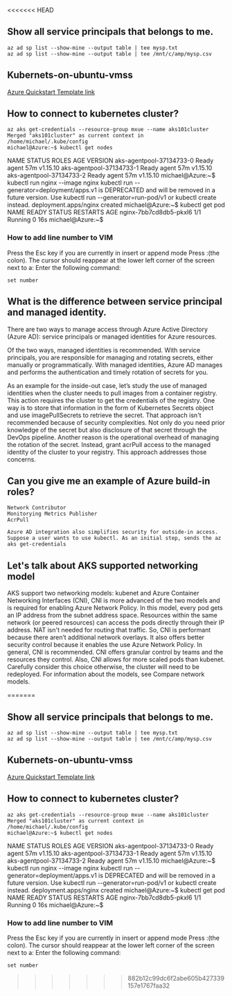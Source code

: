 <<<<<<< HEAD
## Show all service principals that belongs to me.
```
az ad sp list --show-mine --output table | tee mysp.txt
az ad sp list --show-mine --output table | tee /mnt/c/amp/mysp.csv
```
## Kubernets-on-ubuntu-vmss 
[Azure Quickstart Template link](https://github.com/Azure/azure-quickstart-templates/tree/master/kubernetes-on-ubuntu-vmss/scripts)

## How to connect to kubernetes cluster? 
```
az aks get-credentials --resource-group mxue --name aks101cluster
Merged "aks101cluster" as current context in /home/michael/.kube/config
michael@Azure:~$ kubectl get nodes
```
NAME                       STATUS   ROLES   AGE   VERSION
aks-agentpool-37134733-0   Ready    agent   57m   v1.15.10
aks-agentpool-37134733-1   Ready    agent   57m   v1.15.10
aks-agentpool-37134733-2   Ready    agent   57m   v1.15.10
michael@Azure:~$ kubectl run nginx --image nginx
kubectl run --generator=deployment/apps.v1 is DEPRECATED and will be removed in a future version. Use kubectl run --generator=run-pod/v1 or kubectl create instead.
deployment.apps/nginx created
michael@Azure:~$ kubectl get pod
NAME                     READY   STATUS    RESTARTS   AGE
nginx-7bb7cd8db5-pkxl6   1/1     Running   0          16s
michael@Azure:~$

### How to add line number to VIM

Press the Esc key if you are currently in insert or append mode
Press :(the colon). The cursor should reappear at the lower left corner of the screen next to a:
Enter the following command: 
```
set number
```

## What is the difference between service principal and managed identity.
There are two ways to manage access through Azure Active Directory (Azure AD): service principals or managed identities for Azure resources.

Of the two ways, managed identities is recommended. With service principals, you are responsible for managing and rotating secrets, either manually or programmatically. With managed identities, Azure AD manages and performs the authentication and timely rotation of secrets for you.

As an example for the inside-out case, let’s study the use of managed identities when the cluster needs to pull images from a container registry. This action requires the cluster to get the credentials of the registry. One way is to store that information in the form of Kubernetes Secrets object and use imagePullSecrets to retrieve the secret. That approach isn't recommended because of security complexities. Not only do you need prior knowledge of the secret but also disclosure of that secret through the DevOps pipeline. Another reason is the operational overhead of managing the rotation of the secret. Instead, grant acrPull access to the managed identity of the cluster to your registry. This approach addresses those concerns.

## Can you give me an example of Azure build-in roles? 
```
Network Contributor
Monitorying Metrics Publisher
AcrPull

Azure AD integration also simplifies security for outside-in access. Suppose a user wants to use kubectl. As an initial step, sends the az aks get-credentials
```

## Let's talk about AKS supported networking model
AKS support two networking models: kubenet and Azure Container Networking Interfaces (CNI), CNI is more advanced of the two models and is required for enabling Azure Network Policy. In this model, every pod gets an IP address from the subnet address space. Resources within the same network (or peered resources) can access the pods directly through their IP address. NAT isn't needed for routing that traffic. So, CNI is performant because there aren’t additional network overlays. It also offers better security control because it enables the use Azure Network Policy. In general, CNI is recommended. CNI offers granular control by teams and the resources they control. Also, CNI allows for more scaled pods than kubenet. Carefully consider this choice otherwise, the cluster will need to be redeployed. For information about the models, see Compare network models.

=======
## Show all service principals that belongs to me.
```
az ad sp list --show-mine --output table | tee mysp.txt
az ad sp list --show-mine --output table | tee /mnt/c/amp/mysp.csv
```
## Kubernets-on-ubuntu-vmss 
[Azure Quickstart Template link](https://github.com/Azure/azure-quickstart-templates/tree/master/kubernetes-on-ubuntu-vmss/scripts)

## How to connect to kubernetes cluster? 
```
az aks get-credentials --resource-group mxue --name aks101cluster
Merged "aks101cluster" as current context in /home/michael/.kube/config
michael@Azure:~$ kubectl get nodes
```
NAME                       STATUS   ROLES   AGE   VERSION
aks-agentpool-37134733-0   Ready    agent   57m   v1.15.10
aks-agentpool-37134733-1   Ready    agent   57m   v1.15.10
aks-agentpool-37134733-2   Ready    agent   57m   v1.15.10
michael@Azure:~$ kubectl run nginx --image nginx
kubectl run --generator=deployment/apps.v1 is DEPRECATED and will be removed in a future version. Use kubectl run --generator=run-pod/v1 or kubectl create instead.
deployment.apps/nginx created
michael@Azure:~$ kubectl get pod
NAME                     READY   STATUS    RESTARTS   AGE
nginx-7bb7cd8db5-pkxl6   1/1     Running   0          16s
michael@Azure:~$

### How to add line number to VIM

Press the Esc key if you are currently in insert or append mode
Press :(the colon). The cursor should reappear at the lower left corner of the screen next to a:
Enter the following command: 
```
set number
```
>>>>>>> 882b12c99dc6f2abe605b427339157e1767faa32
